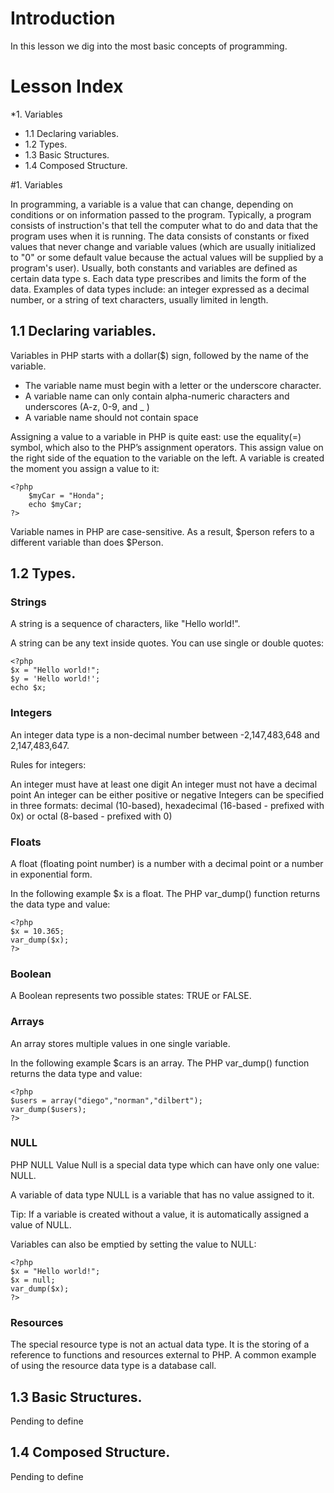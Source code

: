 # Introduction 

In this lesson we dig into the most basic concepts of programming.

# Lesson Index

*1. Variables
*  1.1 Declaring variables. 
*  1.2 Types.
*  1.3 Basic Structures.
*  1.4 Composed Structure.

#1. Variables

In programming, a variable is a value that can change, depending on conditions or on information passed to the program.
Typically, a program consists of instruction's that tell the computer what to do and data that the program uses when it is running. 
The data consists of constants or fixed values that never change and variable values (which are usually initialized to "0" or some default value because the actual values will be supplied by a program's user). Usually, both constants and variables are defined as certain data type s. Each data type prescribes and limits the form of the data. Examples of data types include: an integer expressed as a decimal number, 
or a string of text characters, usually limited in length.

##  1.1 Declaring variables. 

Variables in PHP starts with a dollar($) sign, followed by the name of the variable.
* The variable name must begin with a letter or the underscore character.
* A variable name can only contain alpha-numeric characters and underscores (A-z, 0-9, and _ )
* A variable name should not contain space

Assigning a value to a variable in PHP is quite east: use the equality(=) symbol, which also to the PHP’s assignment operators.
This assign value on the right side of the equation to the variable on the left.
A variable is created the moment you assign a value to it:

    
    <?php
        $myCar = "Honda";
        echo $myCar;
    ?>
    
Variable names in PHP are case-sensitive. As a result, $person refers to a different variable than does $Person.
    
##  1.2 Types.

### Strings
A string is a sequence of characters, like "Hello world!".

A string can be any text inside quotes. You can use single or double quotes:

    <?php
    $x = "Hello world!";
    $y = 'Hello world!';
    echo $x;

### Integers

An integer data type is a non-decimal number between -2,147,483,648 and 2,147,483,647.

Rules for integers:

An integer must have at least one digit
An integer must not have a decimal point
An integer can be either positive or negative
Integers can be specified in three formats: decimal (10-based), hexadecimal (16-based - prefixed with 0x) or octal (8-based - prefixed with 0)

### Floats

A float (floating point number) is a number with a decimal point or a number in exponential form.

In the following example $x is a float. The PHP var_dump() function returns the data type and value:

    <?php 
    $x = 10.365;
    var_dump($x);
    ?>
    
### Boolean

A Boolean represents two possible states: TRUE or FALSE.

### Arrays 

An array stores multiple values in one single variable.

In the following example $cars is an array. The PHP var_dump() function returns the data type and value:

    <?php 
    $users = array("diego","norman","dilbert");
    var_dump($users);
    ?>

### NULL

PHP NULL Value
Null is a special data type which can have only one value: NULL.

A variable of data type NULL is a variable that has no value assigned to it.

Tip: If a variable is created without a value, it is automatically assigned a value of NULL.

Variables can also be emptied by setting the value to NULL: 

    <?php
    $x = "Hello world!";
    $x = null;
    var_dump($x);
    ?>

### Resources
 
The special resource type is not an actual data type. It is the storing of a reference to functions and resources external to PHP.
A common example of using the resource data type is a database call. 
 
##  1.3 Basic Structures.

Pending to define 

##  1.4 Composed Structure.

Pending to define 
